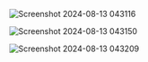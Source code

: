 ![Screenshot 2024-08-13 043116](https://github.com/user-attachments/assets/95ed926b-9104-4eac-9742-ed2440208023)


![Screenshot 2024-08-13 043150](https://github.com/user-attachments/assets/4aab1c57-f41c-44d8-9de8-2c836646d706)



![Screenshot 2024-08-13 043209](https://github.com/user-attachments/assets/b9eecd99-41c9-4b66-bf21-935b1e5e9c16)
